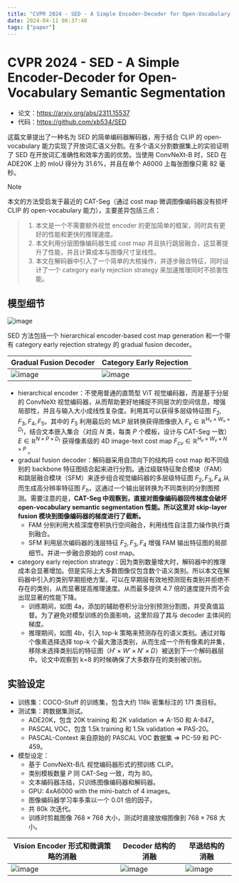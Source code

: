 ```yaml
---
title: "CVPR 2024 - SED - A Simple Encoder-Decoder for Open-Vocabulary Semantic Segmentation"
date: 2024-04-11 06:37:48
tags: ["paper"]
---
```



<!--more-->

# CVPR 2024 - SED - A Simple Encoder-Decoder for Open-Vocabulary Semantic Segmentation

* 论文：<https://arxiv.org/abs/2311.15537>
* 代码：<https://github.com/xb534/SED>

这篇文章提出了一种名为 SED 的简单编码器解码器，用于结合 CLIP 的 open-vocabulary 能力实现了开放词汇语义分割。在多个语义分割数据集上的实验证明了 SED 在开放词汇准确性和效率方面的优势。当使用 ConvNeXt-B 时，SED 在 ADE20K 上的 mIoU 得分为 31.6%，并且在单个 A6000 上每张图像只需 82 毫秒。

> [!note]
本文的方法受启发于最近的 CAT-Seg（通过 cost map 微调图像编码器没有损坏 CLIP 的 open-vocabulary 能力），主要差异包括三点：
> 1. 本文是一个不需要额外视觉 encoder 的更加简单的框架，同时具有更好的性能和更快的推理速度。
> 2. 本文利用分层图像编码器生成 cost map 并且执行跳层融合，这显著提升了性能，并且计算成本与图像尺寸呈线性。
> 3. 本文在解码器中引入了一个简单的大核操作，并逐步融合特征，同时设计了一个 category early rejection strategy 来加速推理同时不损害性能。

## 模型细节

![image](https://github.com/lartpang/blog/assets/26847524/0b093332-8726-409b-af5f-db6e5ed13a11)

SED 方法包括一个 hierarchical encoder-based cost map generation 和一个带有 category early rejection strategy 的 gradual fusion decoder。

| Gradual Fusion Decoder                                                                              | Category Early Rejection                                                                        |
| --------------------------------------------------------------------------------------------------- | ----------------------------------------------------------------------------------------------- |
| ![image](https://github.com/lartpang/blog/assets/26847524/b0f1daf1-2cbe-4193-bac3-ef006c4e605a)<br> | ![image](https://github.com/lartpang/blog/assets/26847524/020d6c4e-820e-4e77-88a5-75da1555412d) |

* hierarchical encoder：不使用普通的直筒型 ViT 视觉编码器，而是基于分层的 ConvNeXt 视觉编码器，从而帮助更好地捕捉不同层次的空间信息，增强局部性，并且与输入大小成线性复杂度。利用其可以获得多层级特征图 $F_2, F_3, F_4, F_5$。其中的 $F_5$ 利用最后的 MLP 层转换获得图像嵌入 $F_v \in \mathbb{R}^{H_v \times W_v \times D_t}$，结合文本嵌入集合（对应 $N$ 类，每类 $P$ 个模板，设计与 CAT-Seg 一致） $E \in \mathbb{R}^{N \times P \times D_t}$ 获得像素级的 4D image-text cost map $F_{cv} \in \mathbb{R}^{H_v \times W_v \times N \times P}$ 。
* gradual fusion decoder：解码器采用自顶向下的结构将 cost map 和不同级别的 backbone 特征图结合起来进行分割。通过级联特征聚合模块（FAM）和跳层融合模块（SFM）来逐步组合视觉编码器的多层级特征图 $F_2, F_3, F_4$ 从而生成高分辨率特征图 $F_h$，这通过一个输出层转换为不同类别的分割图预测。需要注意的是，**CAT-Seg 中观察到，直接对图像编码器回传梯度会破坏 open-vocabulary semantic segmentation 性能。所以这里对 skip-layer fusion 模块到图像编码器的梯度进行了截断。**
    * FAM 分别利用大核深度卷积执行空间融合，利用线性自注意力操作执行类别融合。
    * SFM 利用层次编码器的浅层特征 $F_2, F_3, F_4$ 增强 FAM 输出特征图的局部细节。并进一步融合原始的 cost map。
* category early rejection strategy：因为类别数量增大时，解码器中的推理成本会显著增加。但是实际上大多数图像仅包含数个语义类别。所以本文在解码器中引入的类别早期拒绝方案，可以在早期层有效地预测现有类别并拒绝不存在的类别，从而显著提高推理速度。从而最多提供 4.7 倍的速度提升而不会出现显著的性能下降。
    * 训练期间，如图 4a，添加的辅助卷积分治分别预测分割图，并受真值监督。为了避免对模型训练的负面影响，这里阶段了其与 decoder 主体间的梯度。
    * 推理期间，如图 4b，引入 top-k 策略来预测存在的语义类别。通过对每个像素选择选择 top-k 个最大激活类别，从而生成一个所有像素的并集，移除未选择类别后的特征图（$H' \times W' \times N' \times D$）被送到下一个解码器层中。论文中观察到 k=8 的时候确保了大多数存在的类别被识别。

## 实验设定

* 训练集：COCO-Stuff 的训练集，包含大约 118k 密集标注的 171 类目标。
* 测试集：跨数据集测试。
    * ADE20K，包含 20K training 和 2K validation => A-150 和 A-847。
    * PASCAL VOC，包含 1.5k training 和 1.5k validation => PAS-20。
    * PASCAL-Context 来自原始的 PASCAL VOC 数据集 => PC-59 和 PC-459。
* 模型设定：
    * 基于 ConvNeXt-B/L 视觉编码器形式的预训练 CLIP。
    * 类别模板数量 $P$ 同 CAT-Seg 一致，均为 80。
    * 文本编码器冻结，只训练图像编码器和解码器。
    * GPU: 4xA6000 with the mini-batch of 4 images。
    * 图像编码器学习率多乘以一个 0.01 倍的因子。
    * 共 80k 次迭代。
    * 训练时剪裁图像 $768 \times 768$ 大小，测试时直接放缩图像到 $768 \times 768$ 大小。

| Vision Encoder 形式和微调策略的消融                                                                           | Decoder 结构的消融                                                                                   | 早退结构的消融                                                                                             |
| --------------------------------------------------------------------------------------------------- | ----------------------------------------------------------------------------------------------- | --------------------------------------------------------------------------------------------------- |
| ![image](https://github.com/lartpang/blog/assets/26847524/75713d34-2009-44ee-bae8-37ea4e938696)<br> | ![image](https://github.com/lartpang/blog/assets/26847524/822ff308-f033-4b59-8855-f83a0e2b86cf) | ![image](https://github.com/lartpang/blog/assets/26847524/0fe7a5e1-173e-446e-b384-55eab2101490)<br> |
